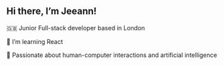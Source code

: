 ## Hi there, I’m Jeeann!

🇬🇧 Junior Full-stack developer based in London

🌱 I’m learning React 

🦕 Passionate about human-computer interactions and artificial intelligence


